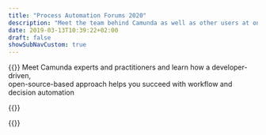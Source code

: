 ```yaml
---
title: "Process Automation Forums 2020"
description: "Meet the team behind Camunda as well as other users at one of our local events."
date: 2019-03-13T10:39:22+02:00
draft: false
showSubNavCustom: true
---
```


{{<highlight title="Process Automation Forums 2020" >}}
	Meet Camunda experts and practitioners and learn how a developer-driven, <br>
	open-source-based approach helps you succeed with workflow and decision automation

<!-- <center><a href="/events/submit/" class="btn btn-default">Submit Your Presentation</a></center> -->
{{</highlight>}}

{{<paf>}}
